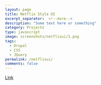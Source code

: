 ```yaml
---
layout: page
title: Netflix Style UI
excerpt_separator:  <!--more-->
description: "Some text here or something"
category: Projects
type: javascript
image: screenshots/netflixui/1.png
tags:
  - Drupal
  - CSS
  - JQuery 
permalink: /netflixui/
comments: false
---
```




<a href="https://codepen.io/leab/pen/wWQGzj" target="_blank">Link</a>